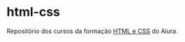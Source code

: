# html-css
Repositório dos cursos da formação [HTML e CSS](https://www.alura.com.br/formacao-html-e-css) do Alura.
